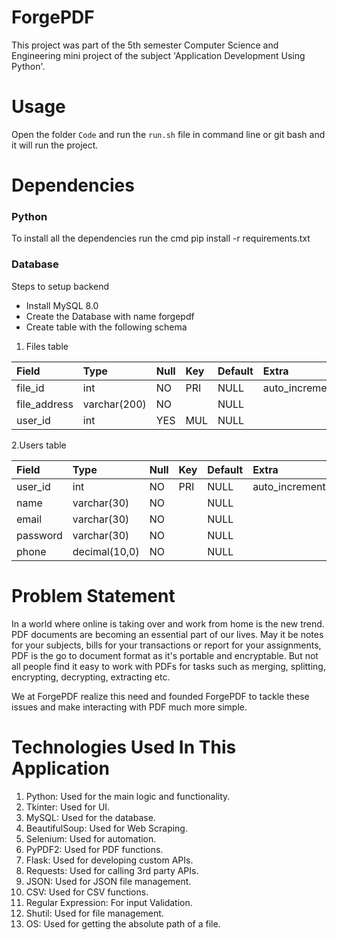 # ForgePDF
This project was part of the 5th semester Computer Science and Engineering mini project of the subject 'Application Development Using Python'.

# Usage
Open the folder `Code` and run the `run.sh` file in command line or git bash and it will run the project.

# Dependencies

### Python
To install all the dependencies 
run the cmd
pip install -r requirements.txt

### Database
Steps to setup backend

* Install MySQL 8.0
* Create the Database with name forgepdf
* Create table with the following schema

1. Files table

| Field         | Type          | Null  | Key | Default | Extra          |
|:------------- |:------------- |:----- |:--- |:------- |:-------------- |
| file_id       | int           | NO    | PRI | NULL    | auto_increment |
| file_address  | varchar(200)  | NO    |     | NULL    |                |
| user_id       | int           | YES   | MUL | NULL    |                |

2.Users table

| Field         | Type          | Null  | Key | Default | Extra          |
|:------------- |:------------- |:----- |:--- |:------- |:-------------- |
| user_id       | int           | NO    | PRI | NULL    | auto_increment |
| name          | varchar(30)   | NO    |     | NULL    |                |
| email         | varchar(30)   | NO    |     | NULL    |                |
| password      | varchar(30)   | NO    |     | NULL    |                |
| phone         | decimal(10,0) | NO    |     | NULL    |                |



# Problem Statement
In a world where online is taking over and work from home is the new trend. PDF documents are becoming an essential part of our lives. May it be notes for your subjects, bills for your transactions or report for your assignments, PDF is the go to document format as it's portable and encryptable. But not all people find it easy to work with PDFs for tasks such as merging, splitting, encrypting, decrypting, extracting etc.

We at ForgePDF realize this need and founded ForgePDF to tackle these issues and make interacting with PDF much more simple.

# Technologies Used In This Application
1. Python: Used for the main logic and functionality.
2. Tkinter: Used for UI.
3. MySQL: Used for the database.
4. BeautifulSoup: Used for Web Scraping.
5. Selenium: Used for automation.
6. PyPDF2: Used for PDF functions.
7. Flask: Used for developing custom APIs.
8. Requests: Used for calling 3rd party APIs.
9. JSON: Used for JSON file management.
10. CSV: Used for CSV functions.
11. Regular Expression: For input Validation.
12. Shutil: Used for file management.
13. OS: Used for getting the absolute path of a file.


